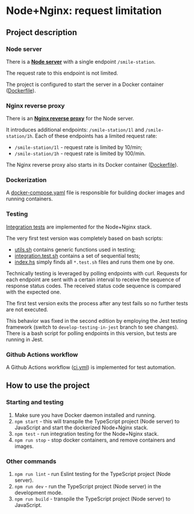 # Node+Nginx: request limitation

## Project description

### Node server

There is a [**Node server**](./src) with a single endpoint `/smile-station`.

The request rate to this endpoint is not limited.

The project is configured to start the server in a Docker container ([Dockerfile](Dockerfile)).

### Nginx reverse proxy

There is an [**Nginx reverse proxy**](./nginx) for the Node server.

It introduces additional endpoints: `/smile-station/1l` and `/smile-station/1h`. Each of these endpoints has a limited request rate:
   - `/smile-station/1l` - request rate is limited by 10/min;
   - `/smile-station/1h` - request rate is limited by 100/min.

The Nginx reverse proxy also starts in its Docker container ([Dockerfile](./nginx/Dockerfile)).

### Dockerization

A [docker-compose.yaml](docker-compose.yaml) file is responsible for building docker images and running containers.

### Testing

[Integration tests](./tests) are implemented for the Node+Nginx stack.

The very first test version was completely based on bash scripts:
   - [utils.sh](./tests/utils.sh) contains generic functions used in testing;
   - [integration.test.sh](./tests/integration.test.sh) contains a set of sequential tests;
   - [index.hs](./tests/index.sh) simply finds all `*.test.sh` files and runs them one by one.

Technically testing is leveraged by polling endpoints with curl. Requests for each endpoint are sent with a certain interval to receive the sequence of response status codes. The received status code sequence is compared with the expected one.

The first test version exits the process after any test fails so no further tests are not executed.

This behavior was fixed in the second edition by employing the Jest testing framework (switch to `develop-testing-in-jest` branch to see changes). There is a bash script for polling endpoints in this version, but tests are running in Jest.

### Github Actions workflow

A Github Actions workflow ([ci.yml](./.github/workflows/ci.yml)) is implemented for test automation.

## How to use the project

### Starting and testing

1. Make sure you have Docker daemon installed and running.
2. `npm start` - this will transpile the TypeScript project (Node server) to JavaScript and start the dockerized Node+Nginx stack.
3. `npm test` - run integration testing for the Node+Nginx stack.
4. `npm run stop` - stop docker containers, and remove containers and images.

### Other commands

1. `npm run lint` - run Eslint testing for the TypeScript project (Node server).
2. `npm run dev` - run the TypeScript project (Node server) in the development mode.
3. `npm run build` - transpile the TypeScript project (Node server) to JavaScript.